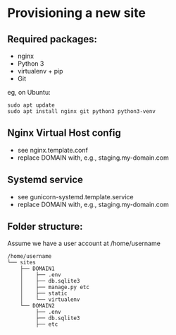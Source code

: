 Provisioning a new site
=======================

## Required packages:

* nginx
* Python 3
* virtualenv + pip
* Git

eg, on Ubuntu:

    sudo apt update
    sudo apt install nginx git python3 python3-venv

## Nginx Virtual Host config

* see nginx.template.conf
* replace DOMAIN with, e.g., staging.my-domain.com

## Systemd service

* see gunicorn-systemd.template.service
* replace DOMAIN with, e.g., staging.my-domain.com

## Folder structure:

Assume we have a user account at /home/username

    /home/username
    └── sites
        ├── DOMAIN1
        │    ├── .env
        │    ├── db.sqlite3
        │    ├── manage.py etc
        │    ├── static
        │    └── virtualenv
        └── DOMAIN2
             ├── .env
             ├── db.sqlite3
             ├── etc